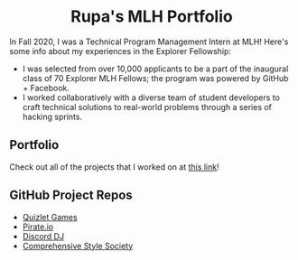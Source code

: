 <h1 align="center">Rupa's MLH Portfolio</h1>

In Fall 2020, I was a Technical Program Management Intern at MLH! Here's some info about my experiences in the Explorer Fellowship:
* I was selected from over 10,000 applicants to be a part of the inaugural class of 70 Explorer MLH Fellows; the program was powered by GitHub + Facebook.
* I worked collaboratively with a diverse team of student developers to craft technical solutions to real-world problems through a series of hacking sprints.

## Portfolio
Check out all of the projects that I worked on at [this link](https://rupaduggirala.github.io/MLH-Portfolio/)!

## GitHub Project Repos
* [Quizlet Games](https://github.com/nathanlm511/QuizletGames)
* [Pirate.io](https://github.com/nathanlm511/Game.io)
* [Discord DJ](https://github.com/ohitsremi/Dj-AI)
* [Comprehensive Style Society](https://github.com/SincerelyBrittany/comprehensive-style-society)
